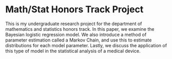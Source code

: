 # Math/Stat Honors Track Project

This is my undergraduate research project for the department of mathematics and statistics honors track. In this paper, we examine the Bayesian logistic regression model. We also introduce a method of parameter estimation called a Markov Chain, and use this to estimate distributions for each model parameter. Lastly, we discuss the application of this type of model in the statistical analysis of a medical device.
